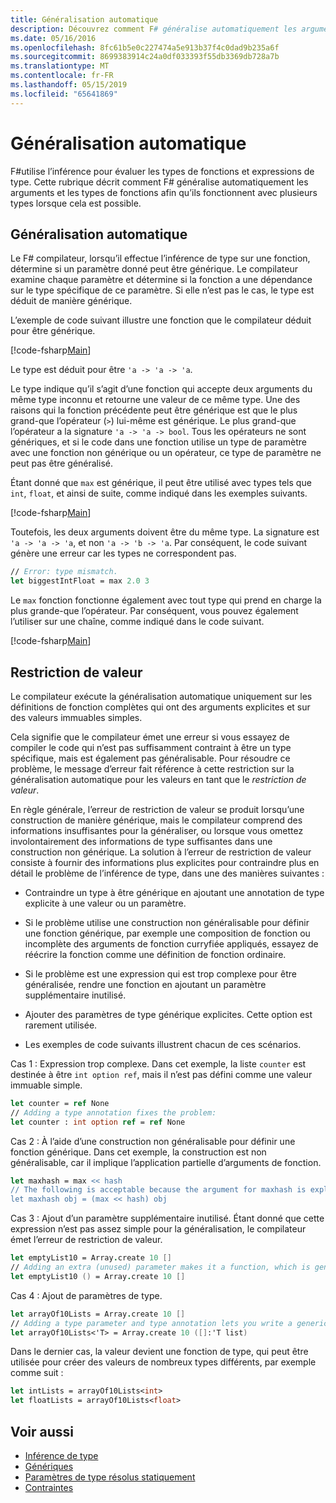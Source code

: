 ```yaml
---
title: Généralisation automatique
description: Découvrez comment F# généralise automatiquement les arguments et les types de fonctions afin qu’ils fonctionnent avec plusieurs types lorsque cela est possible.
ms.date: 05/16/2016
ms.openlocfilehash: 8fc61b5e0c227474a5e913b37f4c0dad9b235a6f
ms.sourcegitcommit: 8699383914c24a0df033393f55db3369db728a7b
ms.translationtype: MT
ms.contentlocale: fr-FR
ms.lasthandoff: 05/15/2019
ms.locfileid: "65641869"
---
```

# <a name="automatic-generalization"></a>Généralisation automatique

F#utilise l’inférence pour évaluer les types de fonctions et expressions de type. Cette rubrique décrit comment F# généralise automatiquement les arguments et les types de fonctions afin qu’ils fonctionnent avec plusieurs types lorsque cela est possible.

## <a name="automatic-generalization"></a>Généralisation automatique

Le F# compilateur, lorsqu’il effectue l’inférence de type sur une fonction, détermine si un paramètre donné peut être générique. Le compilateur examine chaque paramètre et détermine si la fonction a une dépendance sur le type spécifique de ce paramètre. Si elle n’est pas le cas, le type est déduit de manière générique.

L’exemple de code suivant illustre une fonction que le compilateur déduit pour être générique.

[!code-fsharp[Main](../../../../samples/snippets/fsharp/lang-ref-3/snippet101.fs)]

Le type est déduit pour être `'a -> 'a -> 'a`.

Le type indique qu’il s’agit d’une fonction qui accepte deux arguments du même type inconnu et retourne une valeur de ce même type. Une des raisons qui la fonction précédente peut être générique est que le plus grand-que l’opérateur (`>`) lui-même est générique. Le plus grand-que l’opérateur a la signature `'a -> 'a -> bool`. Tous les opérateurs ne sont génériques, et si le code dans une fonction utilise un type de paramètre avec une fonction non générique ou un opérateur, ce type de paramètre ne peut pas être généralisé.

Étant donné que `max` est générique, il peut être utilisé avec types tels que `int`, `float`, et ainsi de suite, comme indiqué dans les exemples suivants.

[!code-fsharp[Main](../../../../samples/snippets/fsharp/lang-ref-3/snippet102.fs)]

Toutefois, les deux arguments doivent être du même type. La signature est `'a -> 'a -> 'a`, et non `'a -> 'b -> 'a`. Par conséquent, le code suivant génère une erreur car les types ne correspondent pas.

```fsharp
// Error: type mismatch.
let biggestIntFloat = max 2.0 3
```

Le `max` fonction fonctionne également avec tout type qui prend en charge la plus grande-que l’opérateur. Par conséquent, vous pouvez également l’utiliser sur une chaîne, comme indiqué dans le code suivant.

[!code-fsharp[Main](../../../../samples/snippets/fsharp/lang-ref-3/snippet104.fs)]

## <a name="value-restriction"></a>Restriction de valeur

Le compilateur exécute la généralisation automatique uniquement sur les définitions de fonction complètes qui ont des arguments explicites et sur des valeurs immuables simples.

Cela signifie que le compilateur émet une erreur si vous essayez de compiler le code qui n’est pas suffisamment contraint à être un type spécifique, mais est également pas généralisable. Pour résoudre ce problème, le message d’erreur fait référence à cette restriction sur la généralisation automatique pour les valeurs en tant que le *restriction de valeur*.

En règle générale, l’erreur de restriction de valeur se produit lorsqu’une construction de manière générique, mais le compilateur comprend des informations insuffisantes pour la généraliser, ou lorsque vous omettez involontairement des informations de type suffisantes dans une construction non générique. La solution à l’erreur de restriction de valeur consiste à fournir des informations plus explicites pour contraindre plus en détail le problème de l’inférence de type, dans une des manières suivantes :

- Contraindre un type à être générique en ajoutant une annotation de type explicite à une valeur ou un paramètre.

- Si le problème utilise une construction non généralisable pour définir une fonction générique, par exemple une composition de fonction ou incomplète des arguments de fonction curryfiée appliqués, essayez de réécrire la fonction comme une définition de fonction ordinaire.

- Si le problème est une expression qui est trop complexe pour être généralisée, rendre une fonction en ajoutant un paramètre supplémentaire inutilisé.

- Ajouter des paramètres de type générique explicites. Cette option est rarement utilisée.

- Les exemples de code suivants illustrent chacun de ces scénarios.

Cas 1 : Expression trop complexe. Dans cet exemple, la liste `counter` est destinée à être `int option ref`, mais il n’est pas défini comme une valeur immuable simple.

```fsharp
let counter = ref None
// Adding a type annotation fixes the problem:
let counter : int option ref = ref None
```

Cas 2 : À l’aide d’une construction non généralisable pour définir une fonction générique. Dans cet exemple, la construction est non généralisable, car il implique l’application partielle d’arguments de fonction.

```fsharp
let maxhash = max << hash
// The following is acceptable because the argument for maxhash is explicit:
let maxhash obj = (max << hash) obj
```

Cas 3 : Ajout d’un paramètre supplémentaire inutilisé. Étant donné que cette expression n’est pas assez simple pour la généralisation, le compilateur émet l’erreur de restriction de valeur.

```fsharp
let emptyList10 = Array.create 10 []
// Adding an extra (unused) parameter makes it a function, which is generalizable.
let emptyList10 () = Array.create 10 []
```

Cas 4 : Ajout de paramètres de type.

```fsharp
let arrayOf10Lists = Array.create 10 []
// Adding a type parameter and type annotation lets you write a generic value.
let arrayOf10Lists<'T> = Array.create 10 ([]:'T list)
```

Dans le dernier cas, la valeur devient une fonction de type, qui peut être utilisée pour créer des valeurs de nombreux types différents, par exemple comme suit :

```fsharp
let intLists = arrayOf10Lists<int>
let floatLists = arrayOf10Lists<float>
```

## <a name="see-also"></a>Voir aussi

- [Inférence de type](../type-inference.md)
- [Génériques](index.md)
- [Paramètres de type résolus statiquement](statically-resolved-type-parameters.md)
- [Contraintes](constraints.md)
